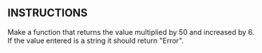## INSTRUCTIONS

Make a function that returns the value multiplied by 50 and increased by 6. If the value entered is a string it should return "Error".